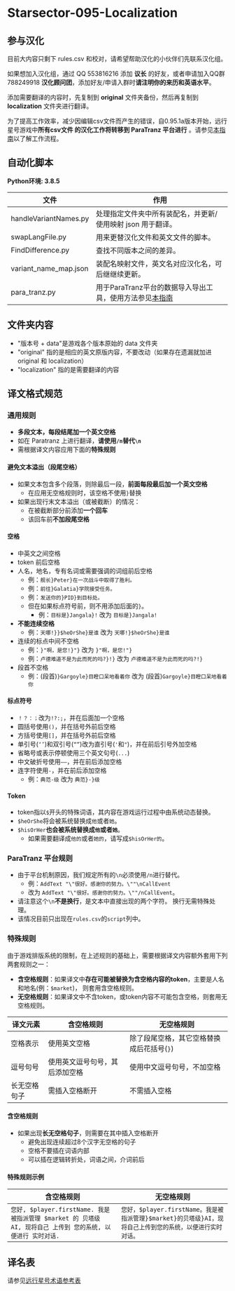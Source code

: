 ﻿# Starsector-095-Localization

## 参与汉化

目前大内容只剩下 rules.csv 和校对，请希望帮助汉化的小伙伴们先联系汉化组。

如果想加入汉化组，通过 QQ 553816216 添加 **议长** 的好友，或者申请加入QQ群 788249918 **汉化顾问团**，添加好友/申请入群时**请注明你的来历和英语水平**。

添加需要翻译的内容时，先复制到 **original** 文件夹备份，然后再复制到 **localization** 文件夹进行翻译。

为了提高工作效率，减少因编辑csv文件而产生的错误，自0.95.1a版本开始，远行星号游戏中**所有csv文件 的汉化工作将转移到 ParaTranz 平台进行**
。请参见[本指南](para_tranz/docs/readme.md)以了解工作流程。

## 自动化脚本

**Python环境: 3.8.5**

| 文件                  | 作用                                                                                     |
|-----------------------|------------------------------------------------------------------------------------------|
| handleVariantNames.py | 处理指定文件夹中所有装配名，并更新/使用映射 json 用于翻译。                              |
| swapLangFile.py       | 用来更替汉化文件和英文文件的脚本。                                                       |
| FindDifference.py     | 查找不同版本之间的差异。                                                                 |
| variant_name_map.json | 装配名映射文件，英文名对应汉化名，可后继继续更新。                                       |
| para_tranz.py         | 用于ParaTranz平台的数据导入导出工具，使用方法参见[本指南](para_tranz/docs/readme.md)   |

## 文件夹内容

* "版本号 + data"是游戏各个版本原始的 data 文件夹
* "original" 指的是相应的英文原版内容，不要改动（如果存在遗漏就加进 original 和 localization）
* "localization" 指的是需要翻译的内容

## 译文格式规范

### 通用规则

- **多段文本，每段结尾加一个英文空格**
- 如在 Paratranz 上进行翻译，**请使用`/n`替代`\n`**
- 需根据译文内容应用下面的**特殊规则**

#### 避免文本溢出（段尾空格）

- 如果文本包含多个段落，则除最后一段，**前面每段最后加一个英文空格**
    - 在应用无空格规则时，该空格不使用`}`替换
- 如果出现行末文本溢出（或被截断）的情况：
    - 在被截断部分前添加**一个回车**
    - 该回车前**不加段尾空格**

#### 空格

- 中英文之间空格
- token 前后空格
- 人名，地名，专有名词或需要强调的词组前后空格
    - 例：`舰长}Peter}在一次战斗中取得了胜利。`
    - 例：`前往}Galatia}学院接受任务。`
    - 例：`发送你的}PID}到目标处。`
    - 但在如果标点符号前，则不用添加后面的`}`。
        - 例：`目标是}Jangala}!` 改为 `目标是}Jangala!`
- **不能连续空格**
    - 例：`天哪!}}$heOrShe}是谁` 改为 `天哪!}$heOrShe}是谁`
- 连续的标点中间不空格
    - 例：`}"啊，是您!}"}` 改为 `}"啊，是您!"}`
    - 例：`卢德难道不是为此而死的吗?}!}` 改为 `卢德难道不是为此而死的吗?!}`
- 段首不空格
    - 例：(段首)`}Gargoyle}目瞪口呆地看着你` 改为 (段首)`Gargoyle}目瞪口呆地看着你`

#### 标点符号

- `！？：；`改为`!?:;`，并在后面加一个空格
- 圆括号使用`()`，并在括号外前后空格
- 方括号使用`[]`，并在括号外前后空格
- 单引号(`‘’`)和双引号(`“”`)改为直引号(`'`和`"`)，并在前后引号外加空格
- 省略号或表示停顿使用三个英文句号(`...`)
- 中文破折号使用`——`，并在前后添加空格
- 连字符使用`-`，并在前后添加空格
    - 例：`典范-级` 改为 `典范}-}级`

#### Token

- token指以`$`开头的特殊词语，其内容在游戏运行过程中由系统动态替换。
- `$heOrShe`将会被系统替换成`他`或者`她`。
- `$hisOrHer`**也会被系统替换成`他`或者`她`**。
    - 如果需要翻译成`他的`或者`她的`，请写成`$hisOrHer的`。

### ParaTranz 平台规则

- 由于平台机制原因，我们规定所有的`\n`必须使用`/n`进行替代。
    - 例：`AddText "\"很好。感谢你的努力。\""\nCallEvent` 
    - 改为
      `AddText "\"很好。感谢你的努力。\""/nCallEvent`。
- 请注意这个`\n`**不是换行**，是文本中直接出现的两个字符。 换行无需特殊处理。
- 该情况目前只出现在`rules.csv`的`script`列中。

### 特殊规则

由于游戏排版系统的限制，在上述规则的基础上，需要根据译文内容额外套用下列两套规则之一：

- **含空格规则**：如果译文中**存在可能被替换为含空格内容的token**，主要是人名和地名(例：`$market`)， 则套用含空格规则。
- **无空格规则**：如果译文中不含token，或token内容不可能包含空格，则套用无空格规则。

| 译文元素   | 含空格规则           | 无空格规则                   |
|--------|-----------------|-------------------------|
| 空格表示   | 使用英文空格          | 除了段尾空格，其它空格替换成后花括号(`}`) |
| 逗号句号   | 使用英文逗号句号，其后添加空格 | 使用中文逗号句号，不加空格           |
| 长无空格句子 | 需插入空格断开         | 不需插入空格                  |

#### 含空格规则

- 如果出现**长无空格句子**，则需要在其中插入空格断开
  - 避免出现连续超过8个汉字无空格的句子
  - 空格不要插在词语内部
  - 可以插在逻辑转折处，词语之间，介词前后

#### 特殊规则示例

|含空格规则     |无空格规则     |
|-----|-----|
|`您好, $player.firstName. 我是被指派管理 $market 的 贝塔级 AI, 现将自己 上传到 您的系统, 以便进行 实时对话.`|`您好，$player.firstName。我是被指派管理}$market}的贝塔级}AI，现将自己上传到您的系统，以便进行实时对话。`     |


## 译名表

请参见[远行星号术语参考表](https://paratranz.cn/projects/3489/terms)

